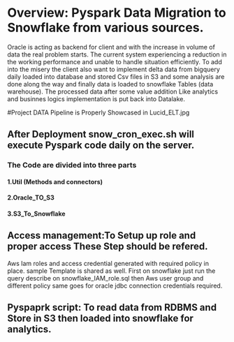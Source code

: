 # Overview: Pyspark Data Migration to Snowflake from various sources.
Oracle is acting as backend for client and with the increase in volume of data the real problem starts. The current system experiencing a reduction in the working performance and unable to handle situation efficiently. To add into the misery the client also want to implement delta data from bigquery daily loaded into database and stored Csv files in S3 and some analysis are done along the way and finally data is loaded to snowflake Tables (data warehouse). The processed data after some value addition Like analytics and businnes logics implementation is put back into Datalake.  

#Project DATA Pipeline is Properly Showcased in Lucid_ELT.jpg

## After Deployment snow_cron_exec.sh will execute Pyspark code daily on the server.
### The Code are divided into three parts 
#### 1.Util (Methods and connectors)
#### 2.Oracle_TO_S3
#### 3.S3_To_Snowflake

 ## Access management:To Setup up role and proper access These Step should be refered.
Aws Iam roles and access credential generated with required policy in place. sample Template is shared as well.
First on snowflake just run the query describe on snowflake_IAM_role.sql then Aws user group and different policy same goes for oracle jdbc connection credentials required.

## Pyspaprk script: To read data from RDBMS and Store in S3 then loaded into snowflake for analytics.
